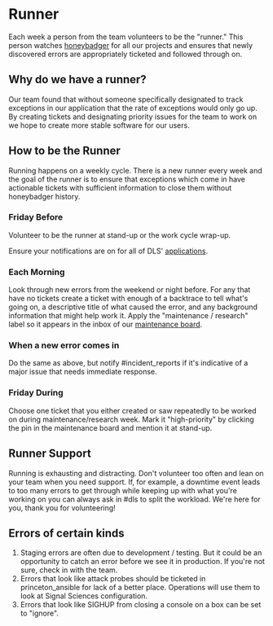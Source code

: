 # Runner

Each week a person from the team volunteers to be the "runner." This person
watches [honeybadger](https://app.honeybadger.io/projects) for all our projects
and ensures that newly discovered errors are appropriately ticketed and followed
through on.

## Why do we have a runner?

Our team found that without someone specifically designated to track exceptions
in our application that the rate of exceptions would only go up. By creating
tickets and designating priority issues for the team to work on we hope to
create more stable software for our users.

## How to be the Runner

Running happens on a weekly cycle. There is a new runner every week and the goal
of the runner is to ensure that exceptions which come in have actionable
tickets with sufficient information to close them without honeybadger history.

### Friday Before

Volunteer to be the runner at stand-up or the work cycle wrap-up.

Ensure your notifications are on for all of DLS'
[applications](/applications.md).

### Each Morning

Look through new errors from the weekend or night before. For any that have no
tickets create a ticket with enough of a backtrace to tell what's going on, a
descriptive title of what caused the error, and any background information that
might help work it. Apply the "maintenance / research" label so it appears in
the inbox of our [maintenance
board](https://app.zenhub.com/workspaces/dls-maintenance--research-6139264d4f68940016d4b7cf/board?repos=26446857,98223070,49439415,157741631,27400037,251438007,387577615,404487342).

### When a new error comes in

Do the same as above, but notify #incident_reports if it's indicative of a major
issue that needs immediate response.

### Friday During

Choose one ticket that you either created or saw repeatedly to be worked on
during maintenance/research week. Mark it "high-priority" by clicking the pin in
the maintenance board and mention it at stand-up.

## Runner Support

Running is exhausting and distracting. Don't volunteer too often and lean on
your team when you need support. If, for example, a downtime event leads to too
many errors to get through while keeping up with what you're working on you can
always ask in #dls to split the workload. We're here for you, thank you for
volunteering!

## Errors of certain kinds

1. Staging errors are often due to development / testing. But it could be an
   opportunity to catch an error before we see it in production. If you're not
   sure, check in with the team.
2. Errors that look like attack probes should be ticketed in princeton_ansible
   for lack of a better place. Operations will use them to look at Signal
   Sciences configuration.
3. Errors that look like SIGHUP from closing a console on a box can be set to
   "ignore".
